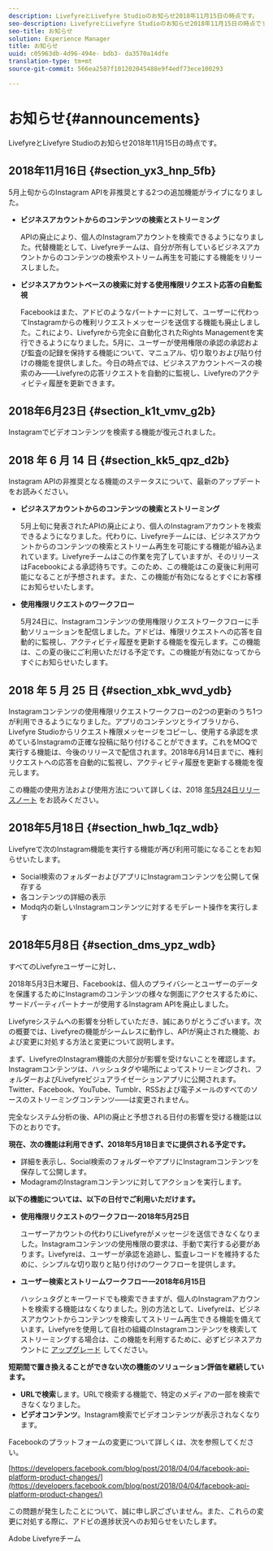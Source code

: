 ```yaml
---
description: LivefyreとLivefyre Studioのお知らせ2018年11月15日の時点です。
seo-description: LivefyreとLivefyre Studioのお知らせ2018年11月15日の時点です。
seo-title: お知らせ
solution: Experience Manager
title: お知らせ
uuid: c05963db-4d96-494e- bdb3- da3570a14dfe
translation-type: tm+mt
source-git-commit: 566ea2587f101202045488e9f4edf73ece100293

---
```



# お知らせ{#announcements}

LivefyreとLivefyre Studioのお知らせ2018年11月15日の時点です。

## 2018年11月16日 {#section_yx3_hnp_5fb}

5月上旬からのInstagram APIを非推奨とする2つの追加機能がライブになりました。

* **ビジネスアカウントからのコンテンツの検索とストリーミング**

   APIの廃止により、個人のInstagramアカウントを検索できるようになりました。代替機能として、Livefyreチームは、自分が所有しているビジネスアカウントからのコンテンツの検索やストリーム再生を可能にする機能をリリースしました。

* **ビジネスアカウントベースの検索に対する使用権限リクエスト応答の自動監視**

   Facebookはまた、アドビのようなパートナーに対して、ユーザーに代わってInstagramからの権利リクエストメッセージを送信する機能も廃止しました。これにより、Livefyreから完全に自動化されたRights Managementを実行できるようになりました。5月に、ユーザーが使用権限の承認の承認および監査の記録を保持する機能について、マニュアル、切り取りおよび貼り付けの機能を提供しました。今日の時点では、ビジネスアカウントベースの検索のみ——Livefyreの応答リクエストを自動的に監視し、Livefyreのアクティビティ履歴を更新できます。

## 2018年6月23日 {#section_k1t_vmv_g2b}

Instagramでビデオコンテンツを検索する機能が復元されました。

## 2018 年 6 月 14 日 {#section_kk5_qpz_d2b}

Instagram APIの非推奨となる機能のステータスについて、最新のアップデートをお読みください。

* **ビジネスアカウントからのコンテンツの検索とストリーミング**

   5月上旬に発表されたAPIの廃止により、個人のInstagramアカウントを検索できるようになりました。代わりに、Livefyreチームには、ビジネスアカウントからのコンテンツの検索とストリーム再生を可能にする機能が組み込まれています。Livefyreチームはこの作業を完了していますが、そのリリースはFacebookによる承認待ちです。このため、この機能はこの夏後に利用可能になることが予想されます。また、この機能が有効になるとすぐにお客様にお知らせいたします。

* **使用権限リクエストのワークフロー**

   5月24日に、Instagramコンテンツの使用権限リクエストワークフローに手動ソリューションを配信しました。アドビは、権限リクエストへの応答を自動的に監視し、アクティビティ履歴を更新する機能を復元します。この機能は、この夏の後にご利用いただける予定です。この機能が有効になってからすぐにお知らせいたします。

## 2018 年 5 月 25 日 {#section_xbk_wvd_ydb}

Instagramコンテンツの使用権限リクエストワークフローの2つの更新のうち1つが利用できるようになりました。アプリのコンテンツとライブラリから、Livefyre Studioからリクエスト権限メッセージをコピーし、使用する承認を求めているInstagramの正確な投稿に貼り付けることができます。これをMOQで実行する機能は、今後のリリースで配信されます。2018年6月14日までに、権利リクエストへの応答を自動的に監視し、アクティビティ履歴を更新する機能を復元します。

この機能の使用方法および使用方法について詳しくは、2018 [年5月24日リリースノート](/help/using/c-rn/previous-rns/rn2018/c-rn-2018-may-24.md#c_rn) をお読みください。

## 2018年5月18日 {#section_hwb_1qz_wdb}

Livefyreで次のInstagram機能を実行する機能が再び利用可能になることをお知らせいたします。

* Social検索のフォルダーおよびアプリにInstagramコンテンツを公開して保存する
* 各コンテンツの詳細の表示
* Modq内の新しいInstagramコンテンツに対するモデレート操作を実行します

## 2018年5月8日 {#section_dms_ypz_wdb}

すべてのLivefyreユーザーに対し、

2018年5月3日木曜日、Facebookは、個人のプライバシーとユーザーのデータを保護するためにInstagramのコンテンツの様々な側面にアクセスするために、サードパーティパートナーが使用するInstagram APIを廃止しました。

Livefyreシステムへの影響を分析していただき、誠にありがとうございます。次の概要では、Livefyreの機能がシームレスに動作し、APIが廃止された機能、および変更に対処する方法と変更について説明します。

まず、LivefyreのInstagram機能の大部分が影響を受けないことを確認します。Instagramコンテンツは、ハッシュタグや場所によってストリーミングされ、フォルダーおよびLivefyreビジュアライゼーションアプリに公開されます。Twitter、Facebook、YouTube、Tumblr、RSSおよび電子メールのすべてのソースのストリーミングコンテンツ——は変更されません。

完全なシステム分析の後、APIの廃止と予想される日付の影響を受ける機能は以下のとおりです。

**現在、次の機能は利用できず、2018年5月18日までに提供される予定です。**

* 詳細を表示し、Social検索のフォルダーやアプリにInstagramコンテンツを保存して公開します。
* ModagramのInstagramコンテンツに対してアクションを実行します。

**以下の機能については、以下の日付でご利用いただけます。**

* **使用権限リクエストのワークフロー-2018年5月25日**

   ユーザーアカウントの代わりにLivefyreがメッセージを送信できなくなりました。Instagramコンテンツの使用権限の要求は、手動で実行する必要があります。Livefyreは、ユーザーが承認を追跡し、監査レコードを維持するために、シンプルな切り取りと貼り付けのワークフローを提供します。

* **ユーザー検索とストリームワークフロー—2018年6月15日**

   ハッシュタグとキーワードでも検索できますが、個人のInstagramアカウントを検索する機能はなくなりました。別の方法として、Livefyreは、ビジネスアカウントからコンテンツを検索してストリーム再生できる機能を備えています。Livefyreを使用して自社の組織のInstagramコンテンツを検索してストリーミングする場合は、この機能を利用するために、必ずビジネスアカウントに [アップグレード](https://help.instagram.com/502981923235522?helpref=search&sr=2&query=change%20personal%20account%20to%20business%20account) してください。

**短期間で置き換えることができない次の機能のソリューション評価を継続しています。**

* **URLで検索**します。URLで検索する機能で、特定のメディアの一部を検索できなくなりました。
* **ビデオコンテンツ**。Instagram検索でビデオコンテンツが表示されなくなります。

Facebookのプラットフォームの変更について詳しくは、次を参照してください。

[https://developers.facebook.com/blog/post/2018/04/04/facebook-api-platform-product-changes/](https://developers.facebook.com/blog/post/2018/04/04/facebook-api-platform-product-changes/)

この問題が発生したことについて、誠に申し訳ございません。また、これらの変更に対処する際に、アドビの進捗状況へのお知らせをいたします。

Adobe Livefyreチーム
